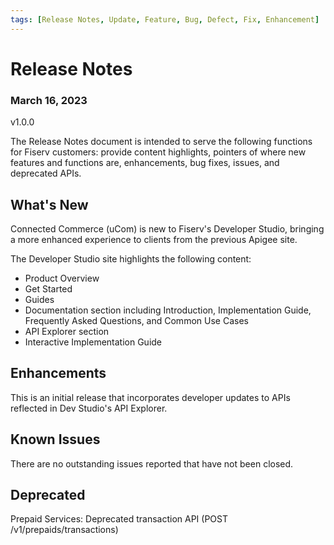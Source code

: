 ```yaml
---
tags: [Release Notes, Update, Feature, Bug, Defect, Fix, Enhancement]
---
```


# Release Notes

### March 16, 2023
v1.0.0

The Release Notes document is intended to serve the following functions for Fiserv customers: provide content highlights, pointers of where new features and functions are, enhancements, bug fixes, issues, and deprecated APIs.

## What's New

[Something new that was added or introduced like documents or services]: #
Connected Commerce (uCom) is new to Fiserv's Developer Studio, bringing a more enhanced experience to clients from the previous Apigee site.

The Developer Studio site highlights the following content:
* Product Overview
* Get Started
* Guides
* Documentation section including Introduction, Implementation Guide, Frequently Asked Questions, and Common Use Cases
* API Explorer section
* Interactive Implementation Guide

## Enhancements

[Description of an improvement or a change]: #

This is an initial release that incorporates developer updates to APIs reflected in Dev Studio's API Explorer.

[## Fixed]: #

[GitHub issue that was fixed. Possible GitHub issue link]: #

[Defects fixed in this release include]: #

## Known Issues

[A persistent issue that's known and not fixed]: #

There are no outstanding issues reported that have not been closed.

## Deprecated

[An endpoint or a payload field regarded as obsolete and best avoided]: #

Prepaid Services: Deprecated transaction API (POST /v1/prepaids/transactions)